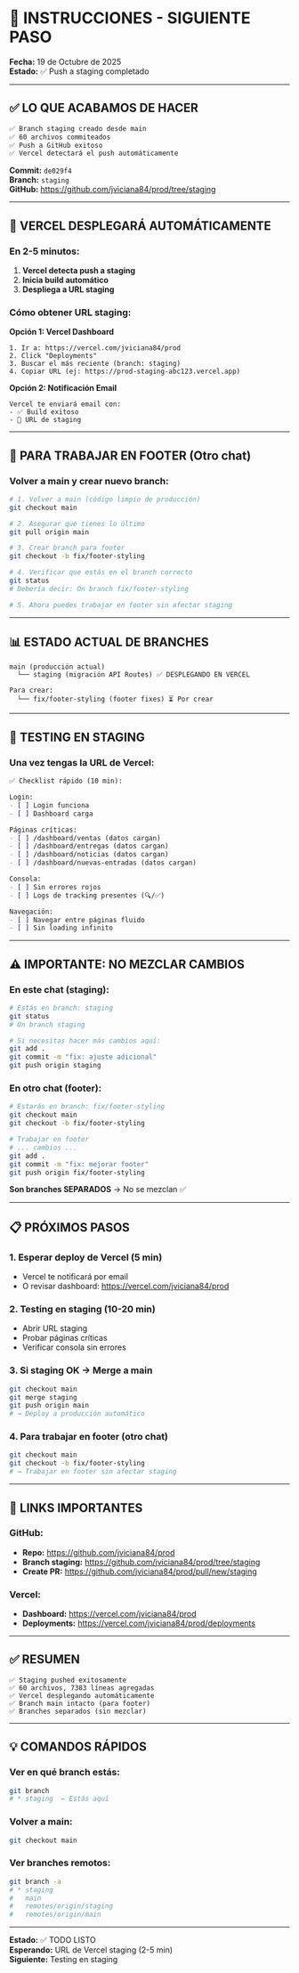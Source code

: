 # 🎯 INSTRUCCIONES - SIGUIENTE PASO

**Fecha:** 19 de Octubre de 2025  
**Estado:** ✅ Push a staging completado

---

## ✅ LO QUE ACABAMOS DE HACER

```bash
✅ Branch staging creado desde main
✅ 60 archivos commiteados
✅ Push a GitHub exitoso
✅ Vercel detectará el push automáticamente
```

**Commit:** `de029f4`  
**Branch:** `staging`  
**GitHub:** https://github.com/jviciana84/prod/tree/staging

---

## 🚀 VERCEL DESPLEGARÁ AUTOMÁTICAMENTE

### En 2-5 minutos:

1. **Vercel detecta push a staging**
2. **Inicia build automático**
3. **Despliega a URL staging**

### Cómo obtener URL staging:

**Opción 1: Vercel Dashboard**
```
1. Ir a: https://vercel.com/jviciana84/prod
2. Click "Deployments"
3. Buscar el más reciente (branch: staging)
4. Copiar URL (ej: https://prod-staging-abc123.vercel.app)
```

**Opción 2: Notificación Email**
```
Vercel te enviará email con:
- ✅ Build exitoso
- 🔗 URL de staging
```

---

## 🔄 PARA TRABAJAR EN FOOTER (Otro chat)

### Volver a main y crear nuevo branch:

```bash
# 1. Volver a main (código limpio de producción)
git checkout main

# 2. Asegurar que tienes lo último
git pull origin main

# 3. Crear branch para footer
git checkout -b fix/footer-styling

# 4. Verificar que estás en el branch correcto
git status
# Debería decir: On branch fix/footer-styling

# 5. Ahora puedes trabajar en footer sin afectar staging
```

---

## 📊 ESTADO ACTUAL DE BRANCHES

```
main (producción actual)
  └── staging (migración API Routes) ✅ DESPLEGANDO EN VERCEL

Para crear:
  └── fix/footer-styling (footer fixes) ⏳ Por crear
```

---

## 🧪 TESTING EN STAGING

### Una vez tengas la URL de Vercel:

```markdown
✅ Checklist rápido (10 min):

Login:
- [ ] Login funciona
- [ ] Dashboard carga

Páginas críticas:
- [ ] /dashboard/ventas (datos cargan)
- [ ] /dashboard/entregas (datos cargan)
- [ ] /dashboard/noticias (datos cargan)
- [ ] /dashboard/nuevas-entradas (datos cargan)

Consola:
- [ ] Sin errores rojos
- [ ] Logs de tracking presentes (🔍/✅)

Navegación:
- [ ] Navegar entre páginas fluido
- [ ] Sin loading infinito
```

---

## ⚠️ IMPORTANTE: NO MEZCLAR CAMBIOS

### En este chat (staging):
```bash
# Estás en branch: staging
git status
# On branch staging

# Si necesitas hacer más cambios aquí:
git add .
git commit -m "fix: ajuste adicional"
git push origin staging
```

### En otro chat (footer):
```bash
# Estarás en branch: fix/footer-styling
git checkout main
git checkout -b fix/footer-styling

# Trabajar en footer
# ... cambios ...
git add .
git commit -m "fix: mejorar footer"
git push origin fix/footer-styling
```

**Son branches SEPARADOS** → No se mezclan ✅

---

## 📋 PRÓXIMOS PASOS

### 1. Esperar deploy de Vercel (5 min)
- Vercel te notificará por email
- O revisar dashboard: https://vercel.com/jviciana84/prod

### 2. Testing en staging (10-20 min)
- Abrir URL staging
- Probar páginas críticas
- Verificar consola sin errores

### 3. Si staging OK → Merge a main
```bash
git checkout main
git merge staging
git push origin main
# → Deploy a producción automático
```

### 4. Para trabajar en footer (otro chat)
```bash
git checkout main
git checkout -b fix/footer-styling
# → Trabajar en footer sin afectar staging
```

---

## 🔗 LINKS IMPORTANTES

### GitHub:
- **Repo:** https://github.com/jviciana84/prod
- **Branch staging:** https://github.com/jviciana84/prod/tree/staging
- **Create PR:** https://github.com/jviciana84/prod/pull/new/staging

### Vercel:
- **Dashboard:** https://vercel.com/jviciana84/prod
- **Deployments:** https://vercel.com/jviciana84/prod/deployments

---

## ✅ RESUMEN

```
✅ Staging pushed exitosamente
✅ 60 archivos, 7383 líneas agregadas
✅ Vercel desplegando automáticamente
✅ Branch main intacto (para footer)
✅ Branches separados (sin mezclar)
```

---

## 💡 COMANDOS RÁPIDOS

### Ver en qué branch estás:
```bash
git branch
# * staging  ← Estás aquí
```

### Volver a main:
```bash
git checkout main
```

### Ver branches remotos:
```bash
git branch -a
# * staging
#   main
#   remotes/origin/staging
#   remotes/origin/main
```

---

**Estado:** ✅ TODO LISTO  
**Esperando:** URL de Vercel staging (2-5 min)  
**Siguiente:** Testing en staging

